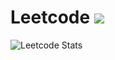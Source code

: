# Leetcode <img src="https://img.shields.io/badge/Python-3776AB?style=flat-square&logo=Python&logoColor=white"/>
![Leetcode Stats](https://leetcode.card.workers.dev/?username=young3479)
